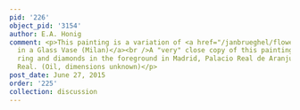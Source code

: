 ```yaml
---
pid: '226'
object_pid: '3154'
author: E.A. Honig
comment: <p>This painting is a variation of <a href="/janbrueghel/flowers-in-a-glass-vase-milan">Flowers
  in a Glass Vase (Milan)</a><br />A "very" close copy of this painting with a gold
  ring and diamonds in the foreground in Madrid, Palacio Real de Aranjuez, Patrimonio
  Real. (Oil, dimensions unknown)</p>
post_date: June 27, 2015
order: '225'
collection: discussion
---
```

